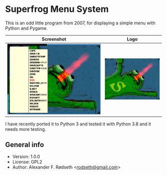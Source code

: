 Superfrog Menu System
=====================

This is an odd little program from 2007, for displaying a simple menu with Python and Pygame.

| Screenshot                        | Logo                            |
|-----------------------------------|---------------------------------|
| ![screenshot](img/screenshot.png) | ![superfrog](img/superfrog.png) |

I have recently ported it to Python 3 and tested it with Python 3.8 and it needs more testing.

General info
------------

* Version: 1.0.0
* License: GPL2
* Author: Alexander F. Rødseth &lt;rodseth@gmail.com&gt;
